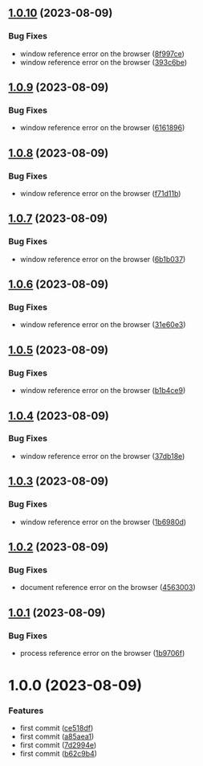 ## [1.0.10](https://github.com/uzenith360/offline-notification/compare/v1.0.9...v1.0.10) (2023-08-09)


### Bug Fixes

* window reference error on the browser ([8f997ce](https://github.com/uzenith360/offline-notification/commit/8f997ce586ebd9a68b54d0a582494a5dff7dded2))
* window reference error on the browser ([393c6be](https://github.com/uzenith360/offline-notification/commit/393c6be73cbb5c3bf650d4f865219579230a416f))

## [1.0.9](https://github.com/uzenith360/offline-notification/compare/v1.0.8...v1.0.9) (2023-08-09)


### Bug Fixes

* window reference error on the browser ([6161896](https://github.com/uzenith360/offline-notification/commit/6161896b33ebe6914bc515bd0e3a89482838908a))

## [1.0.8](https://github.com/uzenith360/offline-notification/compare/v1.0.7...v1.0.8) (2023-08-09)


### Bug Fixes

* window reference error on the browser ([f71d11b](https://github.com/uzenith360/offline-notification/commit/f71d11b590c6e3591f95a75eb887affaa2b3b8f4))

## [1.0.7](https://github.com/uzenith360/offline-notification/compare/v1.0.6...v1.0.7) (2023-08-09)


### Bug Fixes

* window reference error on the browser ([6b1b037](https://github.com/uzenith360/offline-notification/commit/6b1b03739afedb780b4da451db2b95e6dd4092f8))

## [1.0.6](https://github.com/uzenith360/offline-notification/compare/v1.0.5...v1.0.6) (2023-08-09)


### Bug Fixes

* window reference error on the browser ([31e60e3](https://github.com/uzenith360/offline-notification/commit/31e60e37a4ea7b85ee94d4b83503acca4b27a9c1))

## [1.0.5](https://github.com/uzenith360/offline-notification/compare/v1.0.4...v1.0.5) (2023-08-09)


### Bug Fixes

* window reference error on the browser ([b1b4ce9](https://github.com/uzenith360/offline-notification/commit/b1b4ce986a70dea5b10a91c00b2526e05b0c1c3d))

## [1.0.4](https://github.com/uzenith360/offline-notification/compare/v1.0.3...v1.0.4) (2023-08-09)


### Bug Fixes

* window reference error on the browser ([37db18e](https://github.com/uzenith360/offline-notification/commit/37db18eb47702b889567859576ae1e6d6ec4c9d8))

## [1.0.3](https://github.com/uzenith360/offline-notification/compare/v1.0.2...v1.0.3) (2023-08-09)


### Bug Fixes

* window reference error on the browser ([1b6980d](https://github.com/uzenith360/offline-notification/commit/1b6980de79d2b7052284a8b3bff340e0356d1137))

## [1.0.2](https://github.com/uzenith360/offline-notification/compare/v1.0.1...v1.0.2) (2023-08-09)


### Bug Fixes

* document reference error on the browser ([4563003](https://github.com/uzenith360/offline-notification/commit/45630039e47c127977142afeb7b54c797335f423))

## [1.0.1](https://github.com/uzenith360/offline-notification/compare/v1.0.0...v1.0.1) (2023-08-09)


### Bug Fixes

* process reference error on the browser ([1b9706f](https://github.com/uzenith360/offline-notification/commit/1b9706fe283c7de28de19e1cb0d602ca8b18fdf6))

# 1.0.0 (2023-08-09)


### Features

* first commit ([ce518df](https://github.com/uzenith360/offline-notification/commit/ce518df949a00cff73e625c3291b8a2826a964d0))
* first commit ([a85aea1](https://github.com/uzenith360/offline-notification/commit/a85aea1cde520a8c62d2db6200f6680a732cd38a))
* first commit ([7d2994e](https://github.com/uzenith360/offline-notification/commit/7d2994e0833970c4c7ac54c6d78e96d15a437d57))
* first commit ([b62c9b4](https://github.com/uzenith360/offline-notification/commit/b62c9b4b7c6c67061d8c54558a7bcaaace47cc49))
